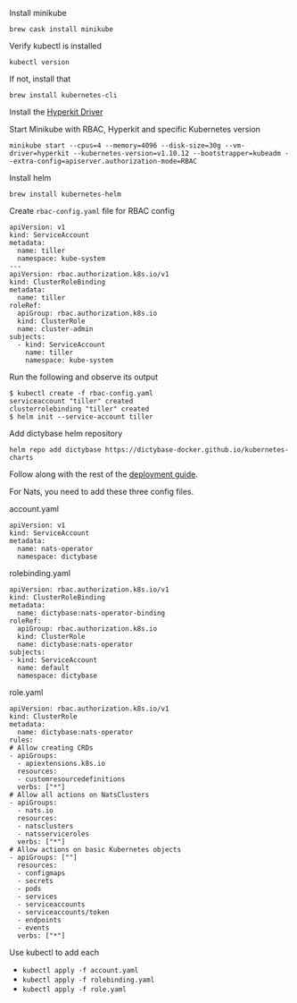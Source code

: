 Install minikube

```
brew cask install minikube
```

Verify kubectl is installed

```
kubectl version
```

If not, install that

```
brew install kubernetes-cli
```

Install the [Hyperkit Driver](https://github.com/kubernetes/minikube/blob/master/docs/drivers.md#hyperkit-driver)

Start Minikube with RBAC, Hyperkit and specific Kubernetes version

```
minikube start --cpus=4 --memory=4096 --disk-size=30g --vm-driver=hyperkit --kubernetes-version=v1.10.12 --bootstrapper=kubeadm --extra-config=apiserver.authorization-mode=RBAC
```

Install helm

```
brew install kubernetes-helm
```

Create `rbac-config.yaml` file for RBAC config

```
apiVersion: v1
kind: ServiceAccount
metadata:
  name: tiller
  namespace: kube-system
---
apiVersion: rbac.authorization.k8s.io/v1
kind: ClusterRoleBinding
metadata:
  name: tiller
roleRef:
  apiGroup: rbac.authorization.k8s.io
  kind: ClusterRole
  name: cluster-admin
subjects:
  - kind: ServiceAccount
    name: tiller
    namespace: kube-system
```

Run the following and observe its output

```
$ kubectl create -f rbac-config.yaml
serviceaccount "tiller" created
clusterrolebinding "tiller" created
$ helm init --service-account tiller
```

Add dictybase helm repository

```
helm repo add dictybase https://dictybase-docker.github.io/kubernetes-charts
```

Follow along with the rest of the [deployment guide](https://github.com/dictyBase/Migration/blob/master/deploy.md).

For Nats, you need to add these three config files.

account.yaml
```
apiVersion: v1
kind: ServiceAccount
metadata:
  name: nats-operator
  namespace: dictybase
```

rolebinding.yaml
```
apiVersion: rbac.authorization.k8s.io/v1
kind: ClusterRoleBinding
metadata:
  name: dictybase:nats-operator-binding
roleRef:
  apiGroup: rbac.authorization.k8s.io
  kind: ClusterRole
  name: dictybase:nats-operator
subjects:
- kind: ServiceAccount
  name: default
  namespace: dictybase
```

role.yaml
```
apiVersion: rbac.authorization.k8s.io/v1
kind: ClusterRole
metadata:
  name: dictybase:nats-operator
rules:
# Allow creating CRDs
- apiGroups:
  - apiextensions.k8s.io
  resources:
  - customresourcedefinitions
  verbs: ["*"]
# Allow all actions on NatsClusters
- apiGroups:
  - nats.io
  resources:
  - natsclusters
  - natsserviceroles
  verbs: ["*"]
# Allow actions on basic Kubernetes objects
- apiGroups: [""]
  resources:
  - configmaps
  - secrets
  - pods
  - services
  - serviceaccounts
  - serviceaccounts/token
  - endpoints
  - events
  verbs: ["*"]
```

Use kubectl to add each
* `kubectl apply -f account.yaml`
* `kubectl apply -f rolebinding.yaml`
* `kubectl apply -f role.yaml`
